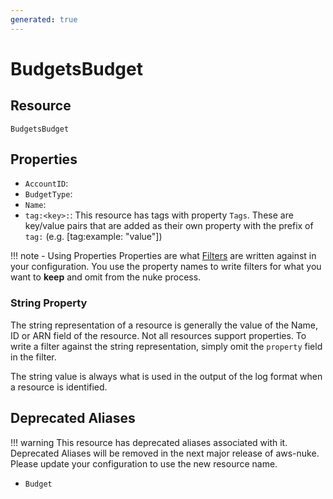 ```yaml
---
generated: true
---
```


# BudgetsBudget


## Resource

```text
BudgetsBudget
```

## Properties


- `AccountID`: 
- `BudgetType`: 
- `Name`: 
- `tag:<key>:`: This resource has tags with property `Tags`. These are key/value pairs that are
	added as their own property with the prefix of `tag:` (e.g. [tag:example: "value"]) 

!!! note - Using Properties
    Properties are what [Filters](../config-filtering.md) are written against in your configuration. You use the property
    names to write filters for what you want to **keep** and omit from the nuke process.

### String Property

The string representation of a resource is generally the value of the Name, ID or ARN field of the resource. Not all
resources support properties. To write a filter against the string representation, simply omit the `property` field in
the filter.

The string value is always what is used in the output of the log format when a resource is identified.

## Deprecated Aliases

!!! warning
    This resource has deprecated aliases associated with it. Deprecated Aliases will be removed in the next major
    release of aws-nuke. Please update your configuration to use the new resource name.

- `Budget`
